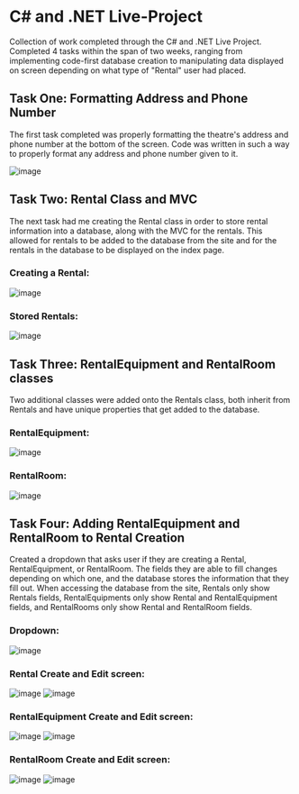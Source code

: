 # C# and .NET Live-Project

Collection of work completed through the C# and .NET Live Project. Completed 4 tasks within the span of two weeks, ranging from implementing code-first database creation to manipulating data displayed on screen depending on what type of "Rental" user had placed. 

## Task One: Formatting Address and Phone Number
The first task completed was properly formatting the theatre's address and phone number at the bottom of the screen. Code was written in such a way to properly format any address and phone number given to it.

![image](https://user-images.githubusercontent.com/79771326/123161949-e4f36680-d424-11eb-8194-546d393dafb9.png)

## Task Two: Rental Class and MVC
The next task had me creating the Rental class in order to store rental information into a database, along with the MVC for the rentals. This allowed for rentals to be added to the database from the site and for the rentals in the database to be displayed on the index page.

### Creating a Rental:
![image](https://user-images.githubusercontent.com/79771326/123162636-b32ecf80-d425-11eb-9fc8-51c6b7f09b9a.png)


### Stored Rentals:
![image](https://user-images.githubusercontent.com/79771326/123162668-be81fb00-d425-11eb-8c41-01520528a2b1.png)


## Task Three: RentalEquipment and RentalRoom classes
Two additional classes were added onto the Rentals class, both inherit from Rentals and have unique properties that get added to the database.

### RentalEquipment:
![image](https://user-images.githubusercontent.com/79771326/123162700-c8a3f980-d425-11eb-8b21-487a980ea1d2.png)

### RentalRoom:
![image](https://user-images.githubusercontent.com/79771326/123162731-d22d6180-d425-11eb-9df6-ff26a2d27aa2.png)

## Task Four: Adding RentalEquipment and RentalRoom to Rental Creation
Created a dropdown that asks user if they are creating a Rental, RentalEquipment, or RentalRoom. The fields they are able to fill changes depending on which one, and the database stores the information that they fill out. When accessing the database from the site, Rentals only show Rentals fields, RentalEquipments only show Rental and RentalEquipment fields, and RentalRooms only show Rental and RentalRoom fields. 

### Dropdown:

![image](https://user-images.githubusercontent.com/79771326/123162909-02750000-d426-11eb-8445-9fb8acef9fa5.png)

### Rental Create and Edit screen:
![image](https://user-images.githubusercontent.com/79771326/123162786-e1141400-d425-11eb-9d73-02b42611ba05.png)
![image](https://user-images.githubusercontent.com/79771326/123162828-ef623000-d425-11eb-9e5c-b9b67bc7b718.png)

### RentalEquipment Create and Edit screen:
![image](https://user-images.githubusercontent.com/79771326/123162968-0f91ef00-d426-11eb-9c7b-23a408562bf7.png)
![image](https://user-images.githubusercontent.com/79771326/123163008-1882c080-d426-11eb-8c15-72086c0a9986.png)

### RentalRoom Create and Edit screen:
![image](https://user-images.githubusercontent.com/79771326/123163050-246e8280-d426-11eb-9ec1-8b64d6e412c3.png)
![image](https://user-images.githubusercontent.com/79771326/123163081-2d5f5400-d426-11eb-9ac4-1266b549efb2.png)

